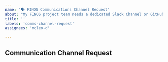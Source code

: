 ```yaml
---
name: "🗣 FINOS Communications Channel Request"
about: "My FINOS project team needs a dedicated Slack Channel or GitHub Team Discussions"
title: ''
labels: 'comms-channel-request'
assignees: 'mcleo-d'

---
```


## Communication Channel Request
